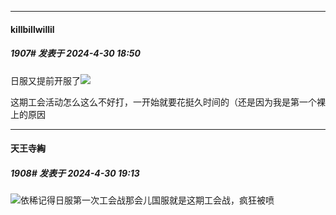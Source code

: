 ﻿
*****

####  killbillwillil  
##### 1907#       发表于 2024-4-30 18:50

日服又提前开服了<img src="https://static.saraba1st.com/image/smiley/face2017/037.png" referrerpolicy="no-referrer">

这期工会活动怎么这么不好打，一开始就要花挺久时间的（还是因为我是第一个裸上的原因


*****

####  天王寺綯  
##### 1908#       发表于 2024-4-30 19:13

<img src="https://static.saraba1st.com/image/smiley/face2017/067.png" referrerpolicy="no-referrer">依稀记得日服第一次工会战那会儿国服就是这期工会战，疯狂被喷

